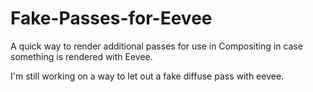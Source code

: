 # Fake-Passes-for-Eevee

A quick way to render additional passes for use in Compositing in case something is rendered with Eevee.

I'm still working on a way to let out a fake diffuse pass with eevee.
